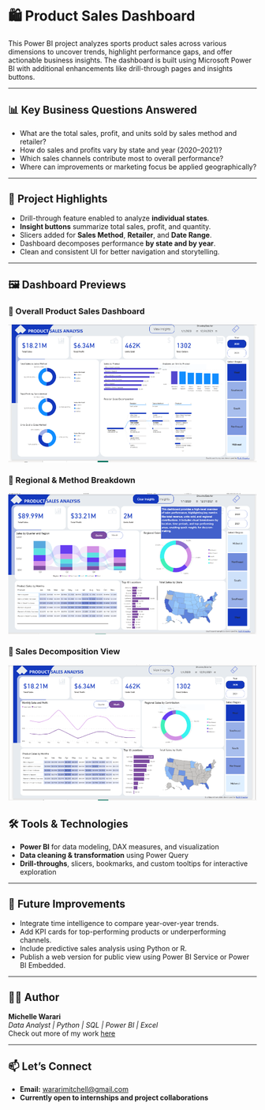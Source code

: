 # 🛍️ Product Sales Dashboard

This Power BI project analyzes sports product sales across various dimensions to uncover trends, highlight performance gaps, and offer actionable business insights. The dashboard is built using Microsoft Power BI with additional enhancements like drill-through pages and insights buttons.

---

## 📊 Key Business Questions Answered
- What are the total sales, profit, and units sold by sales method and retailer?
- How do sales and profits vary by state and year (2020–2021)?
- Which sales channels contribute most to overall performance?
- Where can improvements or marketing focus be applied geographically?

---

## 📌 Project Highlights
- Drill-through feature enabled to analyze **individual states**.
- **Insight buttons** summarize total sales, profit, and quantity.
- Slicers added for **Sales Method**, **Retailer**, and **Date Range**.
- Dashboard decomposes performance **by state and by year**.
- Clean and consistent UI for better navigation and storytelling.

---

## 🖼️ Dashboard Previews

### 🔹 Overall Product Sales Dashboard
![Product Dashboard](images/ProductDashboard.PNG)

### 🔹 Regional & Method Breakdown
![Product Sales Insights Dashboard](images/ProductInsights.PNG)

### 🔹 Sales Decomposition View
![Product Sales Dashboard](images/ProductSalesDashboard.PNG)


## 🛠️ Tools & Technologies
- **Power BI** for data modeling, DAX measures, and visualization
- **Data cleaning & transformation** using Power Query
- **Drill-throughs**, slicers, bookmarks, and custom tooltips for interactive exploration

---

## 🚀 Future Improvements
- Integrate time intelligence to compare year-over-year trends.
- Add KPI cards for top-performing products or underperforming channels.
- Include predictive sales analysis using Python or R.
- Publish a web version for public view using Power BI Service or Power BI Embedded.

---

## 🙋‍♀️ Author

**Michelle Warari**  
_Data Analyst | Python | SQL | Power BI | Excel_  
Check out more of my work [here](https://github.com/michellewarari)

---

## 📫 Let’s Connect
- **Email:** wararimitchell@gmail.com  
- **Currently open to internships and project collaborations**


